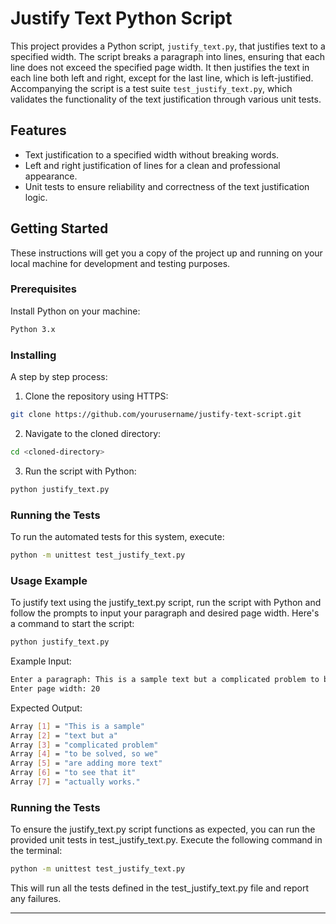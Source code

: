 # Justify Text Python Script

This project provides a Python script, `justify_text.py`, that justifies text to a specified width. The script breaks a paragraph into lines, ensuring that each line does not exceed the specified page width. It then justifies the text in each line both left and right, except for the last line, which is left-justified. Accompanying the script is a test suite `test_justify_text.py`, which validates the functionality of the text justification through various unit tests.

## Features

- Text justification to a specified width without breaking words.
- Left and right justification of lines for a clean and professional appearance.
- Unit tests to ensure reliability and correctness of the text justification logic.

## Getting Started

These instructions will get you a copy of the project up and running on your local machine for development and testing purposes.

### Prerequisites

Install Python on your machine:

```bash
Python 3.x
```

### Installing

A step by step process:

1. Clone the repository using HTTPS:
```bash
git clone https://github.com/yourusername/justify-text-script.git
```

2. Navigate to the cloned directory:
```bash
cd <cloned-directory>
```

3. Run the script with Python:
```bash
python justify_text.py
```

### Running the Tests

To run the automated tests for this system, execute:
```bash
python -m unittest test_justify_text.py
```

### Usage Example

To justify text using the justify_text.py script, run the script with Python and follow the prompts to input your paragraph and desired page width. Here's a command to start the script:

```python
python justify_text.py
```
Example Input:

```bash
Enter a paragraph: This is a sample text but a complicated problem to be solved, so we are adding more text to see that it actually works.
Enter page width: 20
```

Expected Output:

```bash
Array [1] = "This is a sample"
Array [2] = "text but a"
Array [3] = "complicated problem"
Array [4] = "to be solved, so we"
Array [5] = "are adding more text"
Array [6] = "to see that it"
Array [7] = "actually works."
```

### Running the Tests
To ensure the justify_text.py script functions as expected, you can run the provided unit tests in test_justify_text.py. Execute the following command in the terminal:

```bash
python -m unittest test_justify_text.py
```

This will run all the tests defined in the test_justify_text.py file and report any failures.

---
